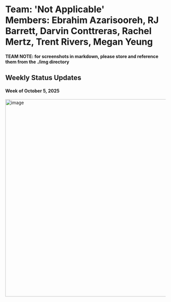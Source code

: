 # Team: 'Not Applicable' </br> Members: Ebrahim Azarisooreh, RJ Barrett, Darvin Conttreras, Rachel Mertz, Trent Rivers, Megan Yeung

#### TEAM NOTE: for screenshots in markdown, please store and reference them from the ./img directory

## Weekly Status Updates

#### Week of October 5, 2025

<img width="1150" height="619" alt="image" src="https://github.com/user-attachments/assets/4b2e0265-2755-40af-9231-6324e075c263" />
